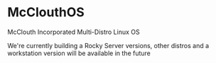 # McClouthOS
McClouth Incorporated
Multi-Distro Linux OS

We're currently building a Rocky Server versions, other distros and a workstation version will be available in the future
